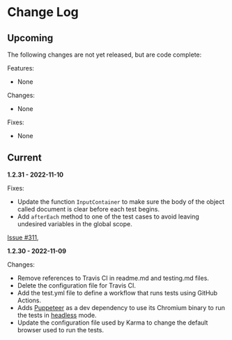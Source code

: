 # Change Log

## Upcoming

The following changes are not yet released, but are code complete:

Features:
- None

Changes:
- None

Fixes:
- None

## Current

**1.2.31 - 2022-11-10**

Fixes:
 - Update the function `InputContainer` to make sure the body of the object called document is clear before each test begins.
 - Add `afterEach` method to one of the test cases to avoid leaving undesired variables in the global scope.

 [Issue #311][311],

[311]: https://github.com/freelawproject/recap/issues/311

**1.2.30 - 2022-11-09**

Changes:
 - Remove references to Travis CI in readme.md and testing.md files.
 - Delete the configuration file for Travis CI.
 - Add the test.yml file to define a workflow that runs tests using GitHub Actions.
 - Adds [Puppeteer](https://pptr.dev/) as a dev dependency to use its Chromium binary to run the tests in [headless](https://developers.google.com/web/updates/2017/04/headless-chrome) mode.
 - Update the configuration file used by Karma to change the default browser used to run the tests.